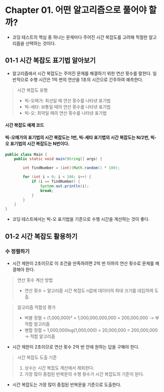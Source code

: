 # Chapter 01. 어떤 알고리즘으로 풀어야 할까?

- 코딩 테스트의 핵심 중 하나는 문제마다 주어진 시간 복잡도를 고려해 적절한 알고리즘을 선택하는 것이다.

## 01-1 시간 복잡도 표기법 알아보기

- 알고리즘에서 시간 복잡도는 주어진 문제를 해결하기 위한 연산 횟수를 말한다. 일반적으로 수행 시간은 1억 번의 연산을 1초의 시간으로 간주하여 예측한다.

> 시간 복잡도 유형
> - 빅-오메가: 최선일 때 연산 횟수를 나타낸 표기법
> - 빅-세타: 보통일 때의 연산 횟수를 나타낸 표기법
> - 빅-오: 최악일 때의 연산 횟수를 나타낸 표기법

#### 시간 복잡도 예제 코드
#### 빅-오메가의 표기법의 시간 복잡도는 1번, 빅-세타 표기볍의 시간 복잡도는 N/2번, 빅-오 표기법의 시간 복잡도는 N번이다.
```java
public class Main {
    public static void main(String[] args) {

        int findNumber = (int)(Math.random() * 100);

        for (int i = 0; i < 100; i++) {
            if (i == findNumber) {
                System.out.println(i);
                break;
            }
        }
    }
}
```

- 코딩 테스트에서는 빅-오 표기법을 기준으로 수행 시간을 계산하는 것이 좋다.

## 01-2 시간 복잡도 활용하기

### 수 정렬하기

- 시간 제한이 2초이므로 이 조건을 만족하려면 2억 번 이하의 연산 횟수로 문제를 해결해야 한다.

> 연산 횟수 계산 방법
> - 연산 횟수 = 알고리즘 시간 복잡도 n앖에 데이터의 최대 크기를 대입하여 도출.

> 알고리즘 적합성 평가
> - 버블 정렬 = (1,000,000)² = 1,000,000,000,000 > 200,000,000 -> 부적합 알고리즘
> - 병합 정렬 = 1,000,000log(1,000,000) = 20,000,000 < 200,000,000 -> 적합 알고리즘

- 시간 제한이 2초이므로 연산 횟수 2억 번 안에 원하는 답을 구해야 한다.

> 시간 복잡도 도출 기준
> 1. 상수는 시간 복잡도 계산에서 제외한다.
> 2. 가장 많이 중첩된 반복문의 수행 횟수가 시간 복잡도의 기준이 된다.

- 시간 복잡도는 가장 많이 중접된 반복문을 기준으로 도출한다.

